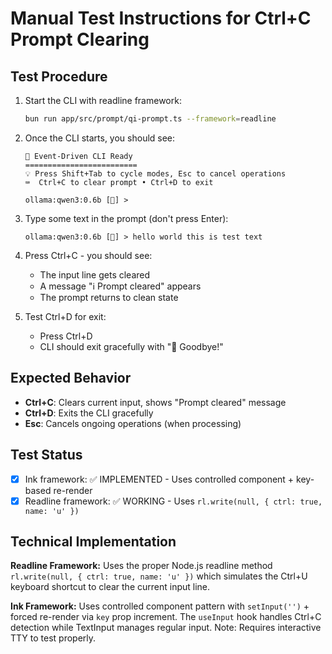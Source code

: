 # Manual Test Instructions for Ctrl+C Prompt Clearing

## Test Procedure

1. Start the CLI with readline framework:
   ```bash
   bun run app/src/prompt/qi-prompt.ts --framework=readline
   ```

2. Once the CLI starts, you should see:
   ```
   🚀 Event-Driven CLI Ready
   =========================
   💡 Press Shift+Tab to cycle modes, Esc to cancel operations
   ⌨️  Ctrl+C to clear prompt • Ctrl+D to exit

   ollama:qwen3:0.6b [💬] > 
   ```

3. Type some text in the prompt (don't press Enter):
   ```
   ollama:qwen3:0.6b [💬] > hello world this is test text
   ```

4. Press Ctrl+C - you should see:
   - The input line gets cleared
   - A message "ℹ️ Prompt cleared" appears
   - The prompt returns to clean state

5. Test Ctrl+D for exit:
   - Press Ctrl+D
   - CLI should exit gracefully with "👋 Goodbye!"

## Expected Behavior

- **Ctrl+C**: Clears current input, shows "Prompt cleared" message
- **Ctrl+D**: Exits the CLI gracefully  
- **Esc**: Cancels ongoing operations (when processing)

## Test Status

- [x] Ink framework: ✅ IMPLEMENTED - Uses controlled component + key-based re-render
- [x] Readline framework: ✅ WORKING - Uses `rl.write(null, { ctrl: true, name: 'u' })`

## Technical Implementation

**Readline Framework:** Uses the proper Node.js readline method `rl.write(null, { ctrl: true, name: 'u' })` which simulates the Ctrl+U keyboard shortcut to clear the current input line.

**Ink Framework:** Uses controlled component pattern with `setInput('')` + forced re-render via `key` prop increment. The `useInput` hook handles Ctrl+C detection while TextInput manages regular input. Note: Requires interactive TTY to test properly.